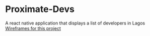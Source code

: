 # Proximate-Devs

A react native application that displays a list of developers in Lagos
[Wireframes for this project](wireframes)
